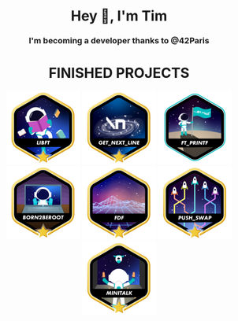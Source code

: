 <h1 align="center">Hey 👋, I'm Tim</h1>

<h3 align="center">I'm becoming a developer thanks to @42Paris</h3>

###

<h1 align="center">FINISHED PROJECTS</h1>

<p align="center">
  <img height="150" src="https://github.com/Trolent/Trolent/blob/e2a84c046e74211bac5266747ef54d4af820baf6/Badges/libftm.png" title="libft: 125/100" />
  <img height="150" src="https://github.com/Trolent/Trolent/blob/e2a84c046e74211bac5266747ef54d4af820baf6/Badges/get_next_linem.png" title="get_next_line: 125/100" />
  <img height="150" src="https://github.com/Trolent/Trolent/blob/e2a84c046e74211bac5266747ef54d4af820baf6/Badges/ft_printfe.png" title="printf: 100/100" />
  <img height="150" src="https://github.com/Trolent/Trolent/blob/e2a84c046e74211bac5266747ef54d4af820baf6/Badges/born2berootm.png" title="Born2Beroot: 125/100" />
  <img height="150" src="https://github.com/Trolent/Trolent/blob/e2a84c046e74211bac5266747ef54d4af820baf6/Badges/fdfm.png" title="Fil_de_fer: 125/100" />
  <img height="150" src="https://github.com/Trolent/Trolent/blob/e2a84c046e74211bac5266747ef54d4af820baf6/Badges/push_swapm.png" title="push_swap: 125/100" />
  <img height="150" src="https://github.com/Trolent/Trolent/blob/e2a84c046e74211bac5266747ef54d4af820baf6/Badges/minitalkm.png" title="minitalk: 125/100" />
</p>



<!--
**Trolent/Trolent** is a ✨ _special_ ✨ repository because its `README.md` (this file) appears on your GitHub profile.

Here are some ideas to get you started:

- 🔭 I’m currently working on ...
- 🌱 I’m currently learning ...
- 👯 I’m looking to collaborate on ...
- 🤔 I’m looking for help with ...
- 💬 Ask me about ...
- 📫 How to reach me: ...
- 😄 Pronouns: ...
- ⚡ Fun fact: ...
-->
